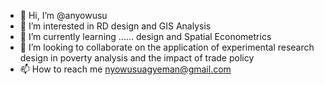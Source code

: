 - 👋 Hi, I’m @anyowusu
- 👀 I’m interested in RD design and GIS Analysis 
- 🌱 I’m currently learning ...... design and Spatial Econometrics
- 💞️ I’m looking to collaborate on the application of experimental research design in poverty analysis and the impact of trade policy 
- 📫 How to reach me nyowusuagyeman@gmail.com

<!---
anyowusu/anyowusu is a ✨ special ✨ repository because its `README.md` (this file) appears on your GitHub profile.
You can click the Preview link to take a look at your changes.
--->
